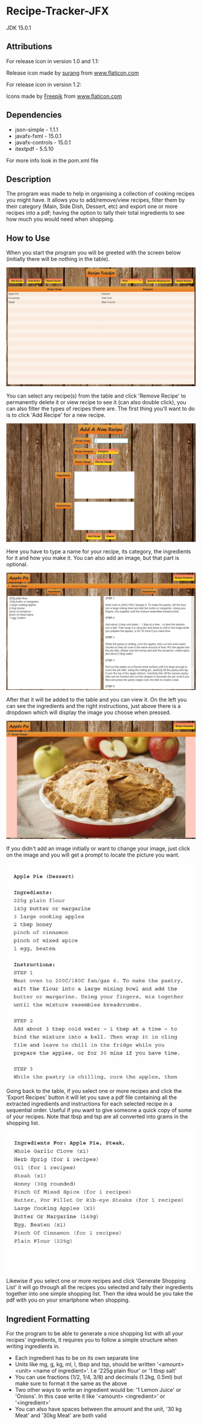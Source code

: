 # Recipe-Tracker-JFX

JDK 15.0.1

## Attributions

For release icon in version 1.0 and 1.1:

Release icon made by <a href="https://www.flaticon.com/authors/surang" title="surang">surang</a> from <a href="https://www.flaticon.com/" title="Flaticon">www.flaticon.com</a>

For release icon in version 1.2:

Icons made by <a href="https://www.freepik.com" title="Freepik">Freepik</a> from <a href="https://www.flaticon.com/" title="Flaticon">www.flaticon.com</a>

## Dependencies

* json-simple - 1.1.1
* javafx-fxml - 15.0.1
* javafx-controls - 15.0.1
* itextpdf - 5.5.10

For more info look in the pom.xml file

## Description

The program was made to help in organising a collection of cooking recipes you might have. It allows you to add/remove/view recipes, filter them by their category (Main, Side Dish, Dessert, etc) and export one or more recipes into a pdf; having the option to tally their total ingredients to see how much you would need when shopping.

## How to Use

When you start the program you will be greeted with the screen below (initially there will be nothing in the table).

![alt text](/imgs/img1.JPG)

You can select any recipe(s) from the table and click 'Remove Recipe' to permanently delete it or view recipe to see it (can also double click), you can also filter the types of recipes there are. The first thing you'll want to do is to click 'Add Recipe' for a new recipe.

![alt text](/imgs/img2.JPG)

Here you have to type a name for your recipe, its category, the ingredients for it and how you make it. You can also add an image, but that part is optional.

![alt text](/imgs/img3.JPG)

After that it will be added to the table and you can view it. On the left you can see the ingredients and the right instructions, just above there is a dropdown which will display the image you choose when pressed.

![alt text](/imgs/img4.JPG)

If you didn't add an image initially or want to change your image, just click on the image and you will get a prompt to locate the picture you want.

![alt text](/imgs/img5.JPG)

Going back to the table, if you select one or more recipes and click the 'Export Recipes' button it will let you save a pdf file containing all the extracted ingredients and instructions for each selected recipe in a sequential order. Useful if you want to give someone a quick copy of some of your recipes. Note that tbsp and tsp are all converted into grams in the shopping list.

![alt text](/imgs/img6.JPG)

Likewise if you select one or more recipes and click 'Generate Shopping List' it will go through all the recipes you selected and tally their ingredients together into one simple shopping list. Then the idea would be you take the pdf with you on your smartphone when shopping.

## Ingredient Formatting

For the program to be able to generate a nice shopping list with all your recipes' ingredients, it requires you to follow a simple structure when writing ingredients in.

* Each ingredient has to be on its own separate line
* Units like mg, g, kg, ml, l, tbsp and tsp, should be written '\<amount\>\<unit\> \<name of ingredient\>'. I.e '225g plain flour' or '1 tbsp salt'
* You can use fractions (1/2, 1/4, 3/8) and decimals (1.2kg, 0.5ml) but make sure to format it the same as the above
* Two other ways to write an ingredient would be: '1 Lemon Juice' or 'Onions'. In this case write it like '\<amount\> \<ingredient\>' or '\<ingredient\>'
* You can also have spaces between the amount and the unit, '30 kg Meat' and '30kg Meat' are both valid
